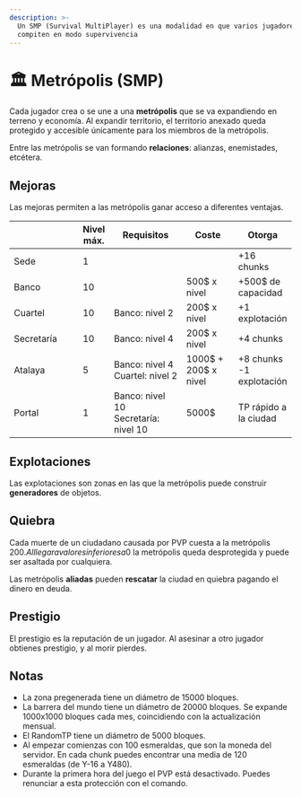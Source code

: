 ```yaml
---
description: >-
  Un SMP (Survival MultiPlayer) es una modalidad en que varios jugadores
  compiten en modo supervivencia
---
```


# 🏛️ Metrópolis (SMP)

Cada jugador crea o se une a una **metrópolis** que se va expandiendo en terreno y economía. Al expandir territorio, el territorio anexado queda protegido y accesible únicamente para los miembros de la metrópolis.

Entre las metrópolis se van formando **relaciones**: alianzas, enemistades, etcétera.

## Mejoras

Las mejoras permiten a las metrópolis ganar acceso a diferentes ventajas.

<table><thead><tr><th width="142"> </th><th data-type="number">Nivel máx.</th><th width="150">Requisitos</th><th width="106">Coste</th><th>Otorga</th></tr></thead><tbody><tr><td>Sede</td><td>1</td><td></td><td></td><td>+16 chunks</td></tr><tr><td>Banco</td><td>10</td><td></td><td>500$ x nivel</td><td>+500$ de capacidad</td></tr><tr><td>Cuartel</td><td>10</td><td>Banco: nivel 2</td><td>200$ x nivel</td><td>+1 explotación</td></tr><tr><td>Secretaría</td><td>10</td><td>Banco: nivel 4</td><td>200$ x nivel</td><td>+4 chunks</td></tr><tr><td>Atalaya</td><td>5</td><td>Banco: nivel 4<br>Cuartel: nivel 2</td><td>1000$ + 200$ x nivel</td><td>+8 chunks<br>-1 explotación</td></tr><tr><td>Portal</td><td>1</td><td>Banco: nivel 10<br>Secretaría: nivel 10</td><td>5000$</td><td>TP rápido a la ciudad</td></tr></tbody></table>

## Explotaciones

Las explotaciones son zonas en las que la metrópolis puede construir **generadores** de objetos.

## Quiebra

Cada muerte de un ciudadano causada por PVP cuesta a la metrópolis 200$. Al llegar a valores inferiores a 0$ la metrópolis queda desprotegida y puede ser asaltada por cualquiera.

Las metrópolis **aliadas** pueden **rescatar** la ciudad en quiebra pagando el dinero en deuda.

## Prestigio

El prestigio es la reputación de un jugador. Al asesinar a otro jugador obtienes prestigio, y al morir pierdes.

## Notas

* La zona pregenerada tiene un diámetro de 15000 bloques.
* La barrera del mundo tiene un diámetro de 20000 bloques. Se expande 1000x1000 bloques cada mes, coincidiendo con la actualización mensual.
* El RandomTP tiene un diámetro de 5000 bloques.
* Al empezar comienzas con 100 esmeraldas, que son la moneda del servidor. En cada chunk puedes encontrar una media de 120 esmeraldas (de Y-16 a Y480).
* Durante la primera hora del juego el PVP está desactivado. Puedes renunciar a esta protección con el comando.
